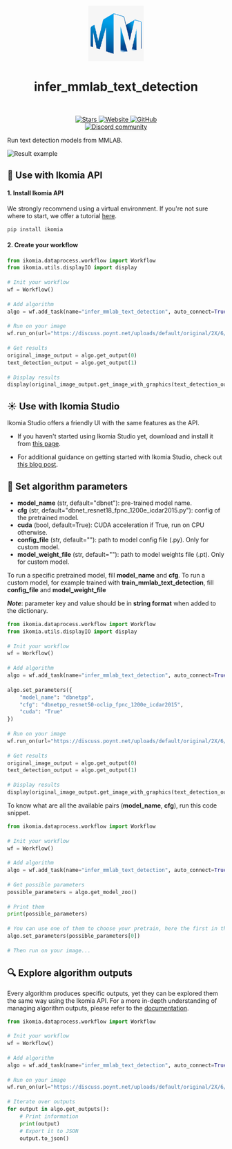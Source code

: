 <div align="center">
  <img src="https://raw.githubusercontent.com/Ikomia-hub/infer_mmlab_text_detection/main/icons/mmlab.png" alt="Algorithm icon">
  <h1 align="center">infer_mmlab_text_detection</h1>
</div>
<br />
<p align="center">
    <a href="https://github.com/Ikomia-hub/infer_mmlab_text_detection">
        <img alt="Stars" src="https://img.shields.io/github/stars/Ikomia-hub/infer_mmlab_text_detection">
    </a>
    <a href="https://app.ikomia.ai/hub/">
        <img alt="Website" src="https://img.shields.io/website/http/app.ikomia.ai/en.svg?down_color=red&down_message=offline&up_message=online">
    </a>
    <a href="https://github.com/Ikomia-hub/infer_mmlab_text_detection/blob/main/LICENSE.md">
        <img alt="GitHub" src="https://img.shields.io/github/license/Ikomia-hub/infer_mmlab_text_detection.svg?color=blue">
    </a>    
    <br>
    <a href="https://discord.com/invite/82Tnw9UGGc">
        <img alt="Discord community" src="https://img.shields.io/badge/Discord-white?style=social&logo=discord">
    </a> 
</p>

Run text detection models from MMLAB.

![Result example](https://raw.githubusercontent.com/Ikomia-hub/infer_mmlab_text_detection/feat/new_readme/icons/results.jpg)

## :rocket: Use with Ikomia API

#### 1. Install Ikomia API

We strongly recommend using a virtual environment. If you're not sure where to start, we offer a tutorial [here](https://www.ikomia.ai/blog/a-step-by-step-guide-to-creating-virtual-environments-in-python).

```sh
pip install ikomia
```

#### 2. Create your workflow

```python
from ikomia.dataprocess.workflow import Workflow
from ikomia.utils.displayIO import display

# Init your workflow
wf = Workflow()

# Add algorithm
algo = wf.add_task(name="infer_mmlab_text_detection", auto_connect=True)

# Run on your image
wf.run_on(url="https://discuss.poynt.net/uploads/default/original/2X/6/60c4199364474569561cba359d486e6c69ae8cba.jpeg")

# Get results
original_image_output = algo.get_output(0)
text_detection_output = algo.get_output(1)

# Display results
display(original_image_output.get_image_with_graphics(text_detection_output))
```

## :sunny: Use with Ikomia Studio

Ikomia Studio offers a friendly UI with the same features as the API.

- If you haven't started using Ikomia Studio yet, download and install it from [this page](https://www.ikomia.ai/studio).

- For additional guidance on getting started with Ikomia Studio, check out [this blog post](https://www.ikomia.ai/blog/how-to-get-started-with-ikomia-studio).

## :pencil: Set algorithm parameters

- **model_name** (str, default="dbnet"): pre-trained model name. 
- **cfg** (str, default="dbnet_resnet18_fpnc_1200e_icdar2015.py"): config of the pretrained model.
- **cuda** (bool, default=True): CUDA acceleration if True, run on CPU otherwise.
- **config_file** (str, default=""): path to model config file (.py). Only for custom model.
- **model_weight_file** (str, default=""): path to model weights file (.pt). Only for custom model.

To run a specific pretrained model, fill **model_name** and **cfg**.
To run a custom model, for example trained with **train_mmlab_text_detection**, fill **config_file** and **model_weight_file**

***Note***: parameter key and value should be in **string format** when added to the dictionary.

```python
from ikomia.dataprocess.workflow import Workflow
from ikomia.utils.displayIO import display

# Init your workflow
wf = Workflow()

# Add algorithm
algo = wf.add_task(name="infer_mmlab_text_detection", auto_connect=True)

algo.set_parameters({
    "model_name": "dbnetpp",
    "cfg": "dbnetpp_resnet50-oclip_fpnc_1200e_icdar2015",
    "cuda": "True"
})

# Run on your image  
wf.run_on(url="https://discuss.poynt.net/uploads/default/original/2X/6/60c4199364474569561cba359d486e6c69ae8cba.jpeg")

# Get results
original_image_output = algo.get_output(0)
text_detection_output = algo.get_output(1)

# Display results
display(original_image_output.get_image_with_graphics(text_detection_output))
```

To know what are all the available pairs (**model_name**, **cfg**), run this code snippet.

```python
from ikomia.dataprocess.workflow import Workflow

# Init your workflow
wf = Workflow()

# Add algorithm
algo = wf.add_task(name="infer_mmlab_text_detection", auto_connect=True)

# Get possible parameters
possible_parameters = algo.get_model_zoo()

# Print them
print(possible_parameters)

# You can use one of them to choose your pretrain, here the first in the list
algo.set_parameters(possible_parameters[0])

# Then run on your image...
```

## :mag: Explore algorithm outputs

Every algorithm produces specific outputs, yet they can be explored them the same way using the Ikomia API. For a more in-depth understanding of managing algorithm outputs, please refer to the [documentation](https://ikomia-dev.github.io/python-api-documentation/advanced_guide/IO_management.html).

```python
from ikomia.dataprocess.workflow import Workflow

# Init your workflow
wf = Workflow()

# Add algorithm
algo = wf.add_task(name="infer_mmlab_text_detection", auto_connect=True)

# Run on your image  
wf.run_on(url="https://discuss.poynt.net/uploads/default/original/2X/6/60c4199364474569561cba359d486e6c69ae8cba.jpeg")

# Iterate over outputs
for output in algo.get_outputs():
    # Print information
    print(output)
    # Export it to JSON
    output.to_json()
```
